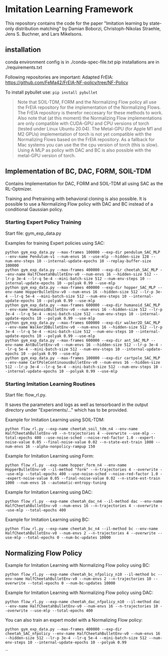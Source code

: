 # Imitation Learning Framework

This repository contains the code for the paper "Imitation learning by state-only distribution matching" by Damian Boborzi, Christoph-Nikolas Straehle, Jens S. Buchner, and Lars Mikelsons.

## installation 
 conda environment config is in ./conda-spec-file.txt
 pip installations are in ./requirements.txt
 
 Following repositories are important: 
 Adapted FrEIA: https://github.com/FeMa42/FrEIA-NF-policy/tree/NF-Policy
 
 To install pybullet use: ```pip install pybullet```

 > Note that SOIL-TDM, FORM and the Normalizing Flow policy all use the FrEIA repository for the implementation of the Normalizing Flows. The FrEIA repository is therefor neccesary for these methods to work. 
 > Also note that (at this moment) the Normalizing Flow implementations are only compatible with CUDA-GPU and CPU versions of torch (tested under Linux Ubuntu 20.04). The Metal-GPU (for Apple M1 and M2 GPUs) implementation of torch is not yet compatible with the Normalizing Flows based on the FrEIA repository. As a fallback for Mac systems you can use the the cpu version of torch (this is slow). Using A MLP as policy with DAC and BC is also possible with the metal-GPU version of torch.

## Implementation of BC, DAC, FORM, SOIL-TDM

Contains Implementation for DAC, FORM and SOIL-TDM all using SAC as the RL-Optmizer. 

Training and Pretraining with behavioral cloning is also possible. It is possible to use a Normalizing Flow policy with DAC and BC instead of a conditional Gaussian policy. 

### Starting Expert Policy Training

Start file: gym_exp_data.py

Examples for training Expert policies using SAC:

```
python gym_exp_data.py --max-frames 100000 --exp-dir pendulum_SAC_MLP --env-name Pendulum-v1 --num-envs 16 --use-mlp --hidden-size 128 --num-env-steps 10 --internal-update-epochs 10 --replay-buffer-size 100000
python gym_exp_data.py --max-frames 400000 --exp-dir cheetah_SAC_MLP --env-name HalfCheetahBulletEnv-v0 --num-envs 16 --hidden-size 512 --lr-p 3e-4 --lr-q 5e-4 --mini-batch-size 512 --num-env-steps 10 --internal-update-epochs 10 --polyak 0.99 --use-mlp
python gym_exp_data.py --max-frames 400000 --exp-dir hopper_SAC_MLP --env-name HopperBulletEnv-v0 --num-envs 16 --hidden-size 512 --lr-p 3e-4 --lr-q 5e-4 --mini-batch-size 512 --num-env-steps 10 --internal-update-epochs 10 --polyak 0.99 --use-mlp
python gym_exp_data.py --max-frames 600000 --exp-dir humanoid_SAC_MLP --env-name HumanoidBulletEnv-v0 --num-envs 16 --hidden-size 512 --lr-p 3e-4 --lr-q 5e-4 --mini-batch-size 512 --num-env-steps 10 --internal-update-epochs 10 --polyak 0.99 --use-mlp
python gym_exp_data.py --max-frames 600000 --exp-dir walker2D_SAC_MLP --env-name Walker2DBulletEnv-v0 --num-envs 16 --hidden-size 512 --lr-p 3e-4 --lr-q 5e-4 --mini-batch-size 512 --num-env-steps 10 --internal-update-epochs 10 --polyak 0.99 --use-mlp
python gym_exp_data.py --max-frames 600000 --exp-dir ant_SAC_MLP --env-name AntBulletEnv-v0 --num-envs 16 --hidden-size 512 --lr-p 3e-4 --lr-q 5e-4 --mini-batch-size 512 --num-env-steps 10 --internal-update-epochs 10 --polyak 0.99 --use-mlp
python gym_exp_data.py --max-frames 100000 --exp-dir cartpole_SAC_MLP --env-name CartPoleContinuousBulletEnv-v0 --num-envs 16 --hidden-size 512 --lr-p 3e-4 --lr-q 5e-4 --mini-batch-size 512 --num-env-steps 10 --internal-update-epochs 10 --polyak 0.99 --use-mlp
```

### Starting Imitation Learning Routines

Start file: flow_rl.py.

It saves the parameters and logs as well as tensorboard in the output directory under "Experiments/..." which has to be provided.

Example for Imitation Learning using SOIL-TDM:

```
python flow_rl.py --exp-name cheetah_soil_tdm_n4 --env-name HalfCheetahBulletEnv-v0 --n-trajectories 4 --overwrite --use-mlp --total-epochs 400 --use-noise-sched --noise-red-factor 1.0 --expert-noise-value 0.05 --final-noise-value 0.02 --n-state-est-train 1000 --num-envs 16 --alpha-nonpolicy-rampup 150
```

Example for Imitation Learning using Form:
```
python flow_rl.py --exp-name hopper_form_n4 --env-name HopperBulletEnv-v0 --il-method "form" --n-trajectories 4 --overwrite --use-mlp --total-epochs 400 --use-noise-sched --noise-red-factor 1.0 --expert-noise-value 0.05 --final-noise-value 0.02 --n-state-est-train 1000 --num-envs 16 --automatic-entropy-tuning
```

Example for Imitation Learning using DAC:
```
python flow_rl.py --exp-name cheetah_dac_n4 --il-method dac --env-name HalfCheetahBulletEnv-v0 --num-envs 16 --n-trajectories 4 --overwrite --use-mlp --total-epochs 400
```

Example for Imitation Learning using BC:
```
python flow_rl.py --exp-name cheetah_bc_n4 --il-method bc --env-name HalfCheetahBulletEnv-v0 --num-envs 2 --n-trajectories 4 --overwrite --use-mlp --total-epochs 0 --num-bc-updates 10000
```


## Normalizing Flow Policy

Example for Imitation Learning with Normalizing Flow policy using BC:
```
python flow_rl.py --exp-name cheetah_bc_nfpolicy_n10 --il-method bc --env-name HalfCheetahBulletEnv-v0 --num-envs 2 --n-trajectories 10 --overwrite --total-epochs 0 --num-bc-updates 10000
```

Example for Imitation Learning with Normalizing Flow policy using DAC:
```
python flow_rl.py --exp-name cheetah_dac_nfpolicy_n10 --il-method dac --env-name HalfCheetahBulletEnv-v0 --num-envs 16 --n-trajectories 10 --overwrite --use-mlp --total-epochs 400
```

You can also train an expert model with a Normalizing Flow policy:
```
python gym_exp_data.py --max-frames 400000 --exp-dir cheetah_SAC_nfpolicy --env-name HalfCheetahBulletEnv-v0 --num-envs 16 --hidden-size 512 --lr-p 3e-4 --lr-q 5e-4 --mini-batch-size 512 --num-env-steps 10 --internal-update-epochs 10 --polyak 0.99
````
``





